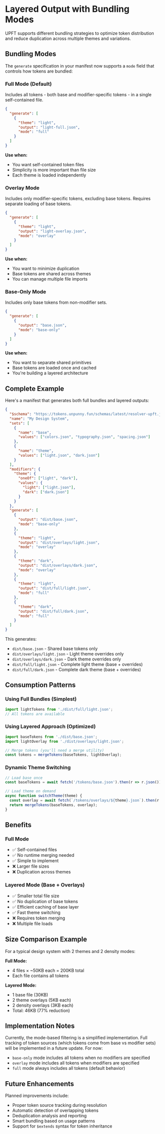 # Layered Output with Bundling Modes

UPFT supports different bundling strategies to optimize token distribution and reduce duplication across multiple themes and variations.

## Bundling Modes

The `generate` specification in your manifest now supports a `mode` field that controls how tokens are bundled:

### Full Mode (Default)
Includes all tokens - both base and modifier-specific tokens - in a single self-contained file.

```json
{
  "generate": [
    {
      "theme": "light",
      "output": "light-full.json",
      "mode": "full"
    }
  ]
}
```

**Use when:**
- You want self-contained token files
- Simplicity is more important than file size
- Each theme is loaded independently

### Overlay Mode
Includes only modifier-specific tokens, excluding base tokens. Requires separate loading of base tokens.

```json
{
  "generate": [
    {
      "theme": "light",
      "output": "light-overlay.json",
      "mode": "overlay"
    }
  ]
}
```

**Use when:**
- You want to minimize duplication
- Base tokens are shared across themes
- You can manage multiple file imports

### Base-Only Mode
Includes only base tokens from non-modifier sets.

```json
{
  "generate": [
    {
      "output": "base.json",
      "mode": "base-only"
    }
  ]
}
```

**Use when:**
- You want to separate shared primitives
- Base tokens are loaded once and cached
- You're building a layered architecture

## Complete Example

Here's a manifest that generates both full bundles and layered outputs:

```json
{
  "$schema": "https://tokens.unpunny.fun/schemas/latest/resolver-upft.json",
  "name": "My Design System",
  "sets": [
    {
      "name": "base",
      "values": ["colors.json", "typography.json", "spacing.json"]
    },
    {
      "name": "theme",
      "values": ["light.json", "dark.json"]
    }
  ],
  "modifiers": {
    "theme": {
      "oneOf": ["light", "dark"],
      "values": {
        "light": ["light.json"],
        "dark": ["dark.json"]
      }
    }
  },
  "generate": [
    {
      "output": "dist/base.json",
      "mode": "base-only"
    },
    {
      "theme": "light",
      "output": "dist/overlays/light.json",
      "mode": "overlay"
    },
    {
      "theme": "dark",
      "output": "dist/overlays/dark.json",
      "mode": "overlay"
    },
    {
      "theme": "light",
      "output": "dist/full/light.json",
      "mode": "full"
    },
    {
      "theme": "dark",
      "output": "dist/full/dark.json",
      "mode": "full"
    }
  ]
}
```

This generates:
- `dist/base.json` - Shared base tokens only
- `dist/overlays/light.json` - Light theme overrides only
- `dist/overlays/dark.json` - Dark theme overrides only
- `dist/full/light.json` - Complete light theme (base + overrides)
- `dist/full/dark.json` - Complete dark theme (base + overrides)

## Consumption Patterns

### Using Full Bundles (Simplest)
```javascript
import lightTokens from './dist/full/light.json';
// All tokens are available
```

### Using Layered Approach (Optimized)
```javascript
import baseTokens from './dist/base.json';
import lightOverlay from './dist/overlays/light.json';

// Merge tokens (you'll need a merge utility)
const tokens = mergeTokens(baseTokens, lightOverlay);
```

### Dynamic Theme Switching
```javascript
// Load base once
const baseTokens = await fetch('/tokens/base.json').then(r => r.json());

// Load theme on demand
async function switchTheme(theme) {
  const overlay = await fetch(`/tokens/overlays/${theme}.json`).then(r => r.json());
  return mergeTokens(baseTokens, overlay);
}
```

## Benefits

### Full Mode
- ✅ Self-contained files
- ✅ No runtime merging needed
- ✅ Simple to implement
- ❌ Larger file sizes
- ❌ Duplication across themes

### Layered Mode (Base + Overlays)
- ✅ Smaller total file size
- ✅ No duplication of base tokens
- ✅ Efficient caching of base layer
- ✅ Fast theme switching
- ❌ Requires token merging
- ❌ Multiple file loads

## Size Comparison Example

For a typical design system with 2 themes and 2 density modes:

**Full Mode:**
- 4 files × ~50KB each = 200KB total
- Each file contains all tokens

**Layered Mode:**
- 1 base file (30KB)
- 2 theme overlays (5KB each)
- 2 density overlays (3KB each)
- Total: 46KB (77% reduction)

## Implementation Notes

Currently, the mode-based filtering is a simplified implementation. Full tracking of token sources (which tokens come from base vs modifier sets) will be implemented in a future update. For now:

- `base-only` mode includes all tokens when no modifiers are specified
- `overlay` mode includes all tokens when modifiers are specified
- `full` mode always includes all tokens (default behavior)

## Future Enhancements

Planned improvements include:
- Proper token source tracking during resolution
- Automatic detection of overlapping tokens
- Deduplication analysis and reporting
- Smart bundling based on usage patterns
- Support for `$extends` syntax for token inheritance